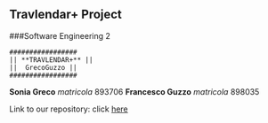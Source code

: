 
## Travlendar+ Project
###Software Engineering 2 

	#################
	|| **TRAVLENDAR+** || 
	||  GrecoGuzzo ||
	#################


**Sonia Greco**		    _matricola_ 893706
**Francesco Guzzo**     _matricola_ 898035

Link to our repository: click [here](https://github.com/SoniaGreco/GrecoGuzzo)